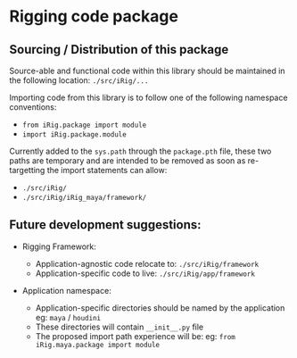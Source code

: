 # Rigging code package

## Sourcing / Distribution of this package
Source-able and functional code within this library should be maintained in the following location:
`./src/iRig/...`

Importing code from this library is to follow one of the following namespace conventions:
- `from iRig.package import module`
- `import iRig.package.module`

Currently added to the `sys.path` through the `package.pth` file, these two paths are temporary 
and are intended to be removed as soon as re-targetting the import statements can allow:
- `./src/iRig/`
- `./src/iRig/iRig_maya/framework/`


## Future development suggestions:
- Rigging Framework:
    - Application-agnostic code relocate to: `./src/iRig/framework`
    - Application-specific code to live: `./src/iRig/app/framework`

- Application namespace:
    - Application-specific directories should be named by the application
        eg: `maya` / `houdini`
    - These directories will contain `__init__.py` file
    - The proposed import path experience will be:
        eg: `from iRig.maya.package import module`
